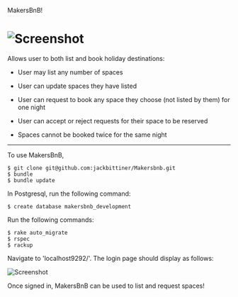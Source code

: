 MakersBnB!

![Screenshot](http://imgur.com/jciL2bD)
=================

Allows user to both list and book holiday destinations:

- User may list any number of spaces
- User can update spaces they have listed

- User can request to book any space they choose (not listed by them) for one night
- User can accept or reject requests for their space to be reserved
- Spaces cannot be booked twice for the same night

-------

To use MakersBnB, 

```
$ git clone git@github.com:jackbittiner/Makersbnb.git
$ bundle
$ bundle update
```

In Postgresql, run the following command:

```
$ create database makersbnb_development
```

Run the following commands:
```
$ rake auto_migrate
$ rspec
$ rackup
```

Navigate to 'localhost9292/'. The login page should display as follows:

![Screenshot](http://imgur.com/jc6Yw0M)

Once signed in, MakersBnB can be used to list and request spaces!
